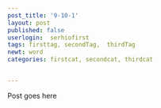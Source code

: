 ```yaml
---
post_title: '9-10-1'
layout: post
published: false
userlogin:  serhiofirst
tags: firsttag, secondTag,  thirdTag
newt: word
categories: firstcat, secondcat, thirdcat


---
```

Post goes here
